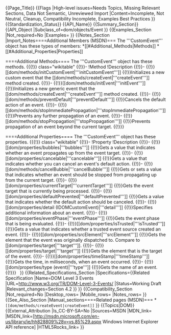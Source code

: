 {{Page_Title}}
{{Flags
|High-level issues=Needs Topics, Missing Relevant Sections, Data Not Semantic, Unreviewed Import
|Content=Incomplete, Not Neutral, Cleanup, Compatibility Incomplete, Examples Best Practices
}}
{{Standardization_Status}}
{{API_Name}}
{{Summary_Section}}
{{API_Object
|Subclass_of=dom/objects/Event
}}
{{Examples_Section
|Not_required=No
|Examples=
}}
{{Notes_Section
|Import_Notes====Additional Members (MSDN)===
The '''CustomEvent''' object has these types of members:
*[[#Additional_Methods|Methods]]
*[[#Additional_Properties|Properties]]


====Additional Methods====
The '''CustomEvent''' object has these methods.
{{{!}} class="wikitable"
{{!}}-
!Method
!Description
{{!}}-
{{!}}[[dom/methods/initCustomEvent|'''initCustomEvent''']]
{{!}}Initializes a new custom event that the [[dom/methods/createEvent|'''createEvent''']] method created.
{{!}}-
{{!}}[[dom/methods/initEvent|'''initEvent''']]
{{!}}Initializes a new generic event that the  [[dom/methods/createEvent|'''createEvent''']] method created.
{{!}}-
{{!}}[[dom/methods/preventDefault|'''preventDefault''']]
{{!}}Cancels the default action of an event.
{{!}}-
{{!}}[[dom/methods/stopImmediatePropagation|'''stopImmediatePropagation''']]
{{!}}Prevents any further propagation of an event.
{{!}}-
{{!}}[[dom/methods/stopPropagation|'''stopPropagation''']]
{{!}}Prevents propagation of an event beyond the current target.
{{!}}}
 

====Additional Properties====
The '''CustomEvent''' object has these properties.
{{{!}} class="wikitable"
{{!}}-
!Property
!Description
{{!}}-
{{!}}[[dom/properties/bubbles|'''bubbles''']]
{{!}}Gets a value that  indicates whether an event propagates up from the event target.
{{!}}-
{{!}}[[dom/properties/cancelable|'''cancelable''']]
{{!}}Gets a value that indicates whether you can cancel an event's default action.
{{!}}-
{{!}}[[dom/methods/cancelBubble|'''cancelBubble''']]
{{!}}Gets or sets a value that indicates whether an event should be stopped from propagating up from the current target.
{{!}}-
{{!}}[[dom/properties/currentTarget|'''currentTarget''']]
{{!}}Gets the event target that is currently being processed.
{{!}}-
{{!}}[[dom/properties/defaultPrevented|'''defaultPrevented''']]
{{!}}Gets a value that indicates whether the default action should be canceled.
{{!}}-
{{!}}[[dom/properties/detail (IDOMCustomEvent)|'''detail''']]
{{!}}Specifies additional information about an event.
{{!}}-
{{!}}[[dom/properties/eventPhase|'''eventPhase''']]
{{!}}Gets the event phase that is being evaluated.
{{!}}-
{{!}}[[dom/properties/isTrusted|'''isTrusted''']]
{{!}}Gets a value that indicates whether a trusted event source created an event.
{{!}}-
{{!}}[[dom/properties/srcElement|'''srcElement''']]
{{!}}Gets the element that the event was originally dispatched to. Compare to [[dom/properties/target|'''target''']].
{{!}}-
{{!}}[[dom/properties/target|'''target''']]
{{!}}Gets the element that is the target of the event.
{{!}}-
{{!}}[[dom/properties/timeStamp|'''timeStamp''']]
{{!}}Gets the time, in milliseconds, when an event occurred.
{{!}}-
{{!}}[[dom/properties/type (event)|'''type''']]
{{!}}Gets the name of an event.
{{!}}}
 
}}
{{Related_Specifications_Section
|Specifications={{Related Specification
|Name=DOM Level 3 Events
|URL=http://www.w3.org/TR/DOM-Level-3-Events/
|Status=Working Draft
|Relevant_changes=Section 4.2
}}
}}
{{Compatibility_Section
|Not_required=No
|Desktop_rows=
|Mobile_rows=
|Notes_rows=
}}
{{See_Also_Section
|Manual_sections====Related pages (MSDN)===
*<code>[[dom/methods/createEvent|createEvent]]</code>
}}
{{Topics|DOM}}
{{External_Attribution
|Is_CC-BY-SA=No
|Sources=MSDN
|MDN_link=
|MSDN_link=[http://msdn.microsoft.com/en-us/library/ie/hh828809%28v=vs.85%29.aspx Windows Internet Explorer API reference]
|HTML5Rocks_link=
}}